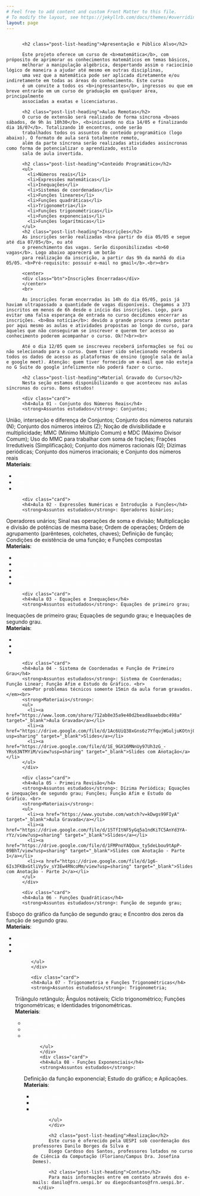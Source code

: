 ```yaml
---
# Feel free to add content and custom Front Matter to this file.
# To modify the layout, see https://jekyllrb.com/docs/themes/#overriding-theme-defaults
layout: page
---
```

<style>
.post-list-heading{
    color: #FC5185;
}

.card{
  border-radius: 5px;
  border: 1px solid #FC5185;
  padding: 1em;
  margin:1em;
}

.btn{
  display: flex;
    flex-direction: row;
    justify-content: center;
    align-items: center;
  background: #FC5185;
  color: white;
  padding: 0.8em;
  border-radius: 5px;
  border: 1px solid #FC5185;

}

/* unvisited link */
a:link {
  color: white;
}

/* visited link */
a:visited {
  color: white;
}

/* mouse over link */
a:hover {
  text-decoration: none;
  color: white;
  box-shadow: 0 0 1em gray;
}

/* selected link */
a:active {
  color: white;
}

/* unvisited link */
.card  a:link {
  color: blue;
}

/* visited link */
.card  a:visited {
  color: blue;
}

/* mouse over link */
.card a:hover {
  text-decoration: underline;
  color: #FC5185;
  box-shadow: none;
}

/* selected link */
.card a:active {
  color: #FC5185;
}
</style>

<main class="page-content" aria-label="Content">
<div class="home">
          <img src="https://danilob.github.io/matematica-basica-curso/assets/images/capa.png" alt="" class="full">

          <h2 class="post-list-heading">Apresentação e Público Alvo</h2>

          Este projeto oferece um curso de <b>matemática</b>, com próposito de aprimorar os conhecimentos matemáticos em temas básicos,
          melhorar a manipulação algébrica, despertando assim o raciocínio lógico de maneira a ajudar até mesmo em outras disciplinas, 
          uma vez que a matemática pode ser aplicada diretamente e/ou indiretamente em todas as áreas do conhecimento. Este curso
          é um convite a todos os <b>ingressantes</b>, ingressos ou que em breve entrarão em um curso de graduação em qualquer área, principalmente
          associadas a exatas e licenciaturas.

          <h2 class="post-list-heading">Aulas Remotas</h2>
          O curso de extensão será realizado de forma síncrona <b>aos sábados, de 9h às 10h30</b>, <b>iniciando no dia 14/05 e finalizando dia 16/07</b>. Totalizando 10 encontros, onde serão
          trabalhados todos os assuntos do conteúdo programático (logo abaixo). O formato de aula será totalmente remoto,
          além da parte síncrona serão realizadas atividades assíncronas como forma de potencializar o aprendizado, estilo
          sala de aula invertida.

          <h2 class="post-list-heading">Conteúdo Programático</h2>
          <ul>
            <li>Números reais</li>
            <li>Expressões matemáticas</li>
            <li>Inequações</li>
            <li>Sistemas de coordenadas</li>
            <li>Funções lineares</li>
            <li>Funções quadráticas</li>
            <li>Trigonometria</li>
            <li>Funções trigonométricas</li>
            <li>Funções exponenciais</li>
            <li>Funções logarítmicas</li>
          </ul>
          <h2 class="post-list-heading">Inscrições</h2>
          As inscrições serão realizadas <b>a partir do dia 05/05 e segue até dia 07/05</b>, ou até 
          o preenchimento das vagas. Serão disponibilizadas <b>60 vagas</b>. Logo abaixo aparecerá um botão
          para realização da inscrição, a partir das 9h da manhã do dia 05/05. <b>Pré-requisito: possuir e-mail no gmail</b>.<br><br>

          <center>
          <div class="btn">Inscrições Encerradas</div>
          </center>
          <br>

          As inscrições foram encerradas às 14h do dia 05/05, pois já haviam ultrapassado a quantidade de vagas disponíveis. Chegamos a 373 inscritos em menos de 6h desde o início das inscrições. Logo, para evitar uma falsa esperança de entrada no curso decidimos encerrar as inscrições. <b>Boa notícia</b>: devido a grande procura iremos postar por aqui mesmo as aulas e atividades propostas ao longo do curso, para àqueles que não conseguiram se inscrever e querem ter acesso ao conhecimento poderem acompanhar o curso. Ok!?<br><br>

          Até o dia 12/05 quem se inscreveu receberá informações se foi ou não selecionado para o curso. Quem tiver sido selecionado receberá todos os dados de acesso as plataformas de ensino (google sala de aula e google meet). Atenção: quem tiver fornecido um e-mail que não esteja no G Suite do google infelizmente não poderá fazer o curso.

          <h2 class="post-list-heading">Material Gravado do Curso</h2>
          Nesta seção estamos disponibilizando o que aconteceu nas aulas síncronas do curso. Bons estudos!

          <div class="card">
          <h4>Aula 01 - Conjunto dos Números Reais</h4>
          <strong>Assuntos estudados</strong>: Conjuntos;
União, interseção e diferença de Conjuntos;
Conjunto dos números naturais (N);
Conjunto dos números inteiros (Z);
Noção de divisibilidade e multiplicidade;
MMC (Mínimo Múltiplo Comum) e MDC (Máximo Divisor Comum);
Uso do MMC para trabalhar com soma de frações;
Frações Irredutíveis (Simplificação);
Conjunto dos números racionais (Q);
Dízimas periódicas;
Conjunto dos números irracionais; e Conjunto dos números reais<br>
          <strong>Materiais</strong>:
          <ul>
            <li><a href="https://www.loom.com/share/5039219b54294876b25a2cd303d74484" target="_blank">Aula Gravada</a></li>
            <li><a href="https://drive.google.com/file/d/1uD_spBd9pbl8HCNT2Rgxi_7KL24AN7M3/view?usp=sharing" target="_blank">Slides</a></li>
            <li><a href="https://drive.google.com/file/d/1p1GsuQIc2h7T8y14rb9Ctl1a62w40u-2/view?usp=sharing" target="_blank">Slides com Anotação</a></li>
          </ul>
          </div>

          <div class="card">
          <h4>Aula 02 - Expressões Numéricas e Introdução a Funções</h4>
          <strong>Assuntos estudados</strong>: Operadores binários;
Operadores unários;
Sinal nas operações de soma e divisão;
Multiplicação e divisão de potências de mesma base;
Ordem de operações;
Ordem de agrupamento (parênteses, colchetes, chaves);
Definição de função;
Condições de existência de uma função; e
Funções compostas<br>
          <strong>Materiais</strong>:
          <ul>
            <li><a href="https://www.loom.com/share/34c28750657d4d80be327b1751da9e93" target="_blank">Aula Gravada</a></li>
            <li><a href="https://drive.google.com/file/d/1j6aEuRIMpyYEaATlwqApM_-0784eeLtZ/view?usp=sharing" target="_blank">Slides de Expressões Matemáticas</a></li>
            <li><a href="https://drive.google.com/file/d/1DHIDnBHWZ1cT7hBgkJIfgKyJTYWCwtoS/view?usp=sharing" target="_blank">Slides de Expressões Matemáticas com Anotação</a></li>
            <li><a href="https://drive.google.com/file/d/1v7zkysSwY1lMnajvWqr7FKTGzKIVEOFA/view?usp=sharing" target="_blank">Slides de Introdução a Funções</a></li>
            <li><a href="https://drive.google.com/file/d/1DG7I4C1zYsIxI6KOsxGugSWfm0NdxVrW/view?usp=sharing" target="_blank">Slides de Introdução a Funções com Anotação</a></li>
          </ul>
          </div>

          <div class="card">
          <h4>Aula 03 - Equações e Inequações</h4>
          <strong>Assuntos estudados</strong>: Equações de primeiro grau;
Inequações de primeiro grau;
Equações de segundo grau; e
Inequações de segundo grau.<br>
          <strong>Materiais</strong>:
          <ul>
            <li><a href="https://www.loom.com/share/f259e2ef5a484795921e498e06fc1cdc" target="_blank">Aula Gravada</a></li>
            <li><a href="https://drive.google.com/file/d/1ORqsLKqj953diPY8JytGiM0bBy4cXv_k/view?usp=sharing" target="_blank">Slides</a></li>
            <li><a href="https://drive.google.com/file/d/1GQR-uvumFdPkGM1EUbp8GWtUGcZnFG8_/view?usp=sharing" target="_blank">Slides com Anotação</a></li>
          </ul>
          </div>

          <div class="card">
          <h4>Aula 04 - Sistema de Coordenadas e Função de Primeiro Grau</h4>
          <strong>Assuntos estudados</strong>: Sistema de Coordenadas; Função Linear; Função Afim e Estudo do Gráfico. <br>
          <em>Por problemas técnicos somente 15min da aula foram gravados.</em><br>
          <strong>Materiais</strong>:
          <ul>
            <li><a href="https://www.loom.com/share/712ab8e35a9e40d2bead8aaebdbc498a" target="_blank">Aula Gravada</a></li>
            <li><a href="https://drive.google.com/file/d/1Ac6UiQ38xGns6z7YfqujWGuljuKOtnj0/view?usp=sharing" target="_blank">Slides</a></li>
            <li><a href="https://drive.google.com/file/d/1E_9GX16MNnUy97Uh3zG_-YRs63NTMYiM/view?usp=sharing" target="_blank">Slides com Anotação</a></li>
          </ul>
          </div>

          <div class="card">
          <h4>Aula 05 - Primeira Revisão</h4>
          <strong>Assuntos estudados</strong>: Dízima Periódica; Equações e inequações de segundo grau; Funções; Função Afim e Estudo do Gráfico. <br>
          <strong>Materiais</strong>:
          <ul>
            <li><a href="https://www.youtube.com/watch?v=kDwgs99FIyA" target="_blank">Aula Gravada</a></li>
            <li><a href="https://drive.google.com/file/d/15TfItNF5yGq5a1ndKiTC5AnYd3YA-rYz/view?usp=sharing" target="_blank">Slides</a></li>
            <li><a href="https://drive.google.com/file/d/1FMPnoYAQQux_ty5deLbou9tApP-09BhT/view?usp=sharing" target="_blank">Slides com Anotação - Parte 1</a></li>
            <li><a href="https://drive.google.com/file/d/1g6-6Is3FKBxGtliVy5v_sY3Ew4RNcoMm/view?usp=sharing" target="_blank">Slides com Anotação - Parte 2</a></li>
          </ul>
          </div>

          <div class="card">
          <h4>Aula 06 - Funções Quadráticas</h4>
          <strong>Assuntos estudados</strong>: Função de segundo grau;
Esboço do gráfico da função de segundo grau; e
Encontro dos zeros da função de segundo grau. <br>
          <strong>Materiais</strong>:
          <ul>
            <li><a href="https://www.youtube.com/watch?v=ud__ph-Fw6w" target="_blank">Aula Gravada</a></li>
            <li><a href="https://drive.google.com/file/d/156tsn9iISpo-Je_3wuSlTMQMF9wEtOI6/view?usp=sharing" target="_blank">Slides</a></li>
            <li><a href="https://drive.google.com/file/d/1LODEZrBYdBjHxsdHdDVLGSR-qZE-XG7U/view?usp=sharing" target="_blank">Slides com Anotação</a></li>
            
          </ul>
          </div>

          <div class="card">
          <h4>Aula 07 - Trigonometria e Funções Trigonométricas</h4>
          <strong>Assuntos estudados</strong>: Trigonometria;
Triângulo retângulo;
Ângulos notáveis;
Ciclo trigonométrico;
Funções trigonométricas; e
Identidades trigonométricas. <br>
          <strong>Materiais</strong>:
          <ul>
            <li><a href="https://www.youtube.com/watch?v=7JmUGcWiNbg" target="_blank">Aula Gravada</a></li>
            <li><a href="https://drive.google.com/file/d/1zmIJvkgHY6bvT35g8sTu-u48BV4uM0cL/view?usp=sharing" target="_blank">Slides</a></li>
            <li><a href="https://drive.google.com/file/d/1H3TXuxsU6J0iy-JcwR47hWZ5jjdZjW-g/view?usp=sharing" target="_blank">Slides com Anotação</a></li>
            
          </ul>
          </div>
          <div class="card">
          <h4>Aula 08 - Funções Exponenciais</h4>
          <strong>Assuntos estudados</strong>: 
Definição da função exponencial;
Estudo do gráfico; e
Aplicações. <br>
          <strong>Materiais</strong>:
          <ul>
            <li><a href="https://www.youtube.com/watch?v=fF8hrFgeSCc" target="_blank">Aula Gravada</a></li>
            <li><a href="https://drive.google.com/file/d/1ZnIsp15nT7iR5oj2-VQXLBCDZcWdgXSW/view?usp=sharing" target="_blank">Slides</a></li>
            <li><a href="https://drive.google.com/file/d/1dcmuYeqKB2l_zI56LF2GfkrrjTm3ypWu/view?usp=sharing" target="_blank">Slides com Anotação</a></li>
            
          </ul>
          </div>

          <h2 class="post-list-heading">Realização</h2>
          Este curso é oferecido pela UESPI sob coordenação dos professores Danilo Borges da Silva e
          Diego Cardoso dos Santos, professores lotados no curso de Ciência da Computação (Floriano/Campus Dra. Josefina Demes).

          <h2 class="post-list-heading">Contato</h2>
          Para mais informações entre em contato através dos e-mails: danilo@frn.uespi.br ou diegocdsantos@frn.uespi.br.
      </div>
</main>